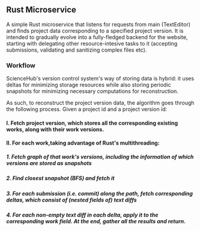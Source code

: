 ## Rust Microservice

A simple Rust microservice that listens for requests from main (TextEditor) and finds project data corresponding to a specified project version. It is intended to gradually evolve into a fully-fledged backend for the website, starting with delegating other resource-intesive tasks to it (accepting submissions, validating and sanitizing complex files etc).

### Workflow

ScienceHub's version control system's way of storing data is hybrid: it uses deltas for minimizing storage resources while also storing periodic snapshots for minimizing necessary computations for reconstruction.

As such, to reconstruct the project version data, the algorithm goes through the following process. Given a project id and a project version id:

#### I. Fetch project version, which stores all the corresponding existing works, along with their work versions.
#### II. For each work,taking advantage of Rust's multithreading:
##### 1. Fetch graph of that work's versions, including the information of which versions are stored as snapshots
##### 2. Find closest snapshot (BFS) and fetch it
##### 3. For each submission (i.e. commit) along the path, fetch corresponding deltas, which consist of (nested fields of) text diffs
##### 4. For each non-empty text diff in each delta, apply it to the corresponding work field. At the end, gather all the results and return.